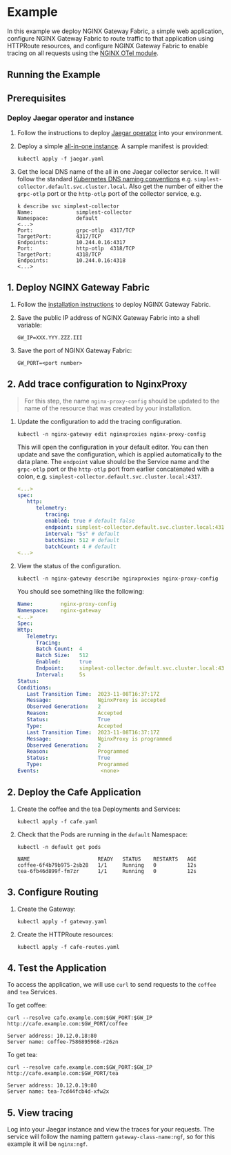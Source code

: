# Example

In this example we deploy NGINX Gateway Fabric, a simple web application, configure NGINX Gateway Fabric
to route traffic to that application using HTTPRoute resources, and configure NGINX Gateway Fabric to enable tracing on
all requests using the [NGINX OTel module](https://nginx.org/en/docs/ngx_otel_module.html).

## Running the Example

## Prerequisites

### Deploy Jaegar operator and instance

1. Follow the instructions to deploy [Jaegar operator](https://www.jaegertracing.io/docs/latest/operator/) into your
   environment.

1. Deploy a simple [all-in-one instance](https://www.jaegertracing.io/docs/latest/operator/#quick-start---deploying-the-allinone-image).
   A sample manifest is provided:

   ```shell
   kubectl apply -f jaegar.yaml
   ```

1. Get the local DNS name of the all in one Jaegar collector service. It will follow the standard
   [Kubernetes DNS naming conventions](https://kubernetes.io/docs/concepts/services-networking/dns-pod-service/#a-aaaa-records)
   e.g. `simplest-collector.default.svc.cluster.local`.
   Also get the number of either the `grpc-otlp` port or the `http-otlp` port of the collector service, e.g.

   ```shell
   k describe svc simplest-collector
   Name:              simplest-collector
   Namespace:         default
   <...>
   Port:              grpc-otlp  4317/TCP
   TargetPort:        4317/TCP
   Endpoints:         10.244.0.16:4317
   Port:              http-otlp  4318/TCP
   TargetPort:        4318/TCP
   Endpoints:         10.244.0.16:4318
   <...>
   ```

## 1. Deploy NGINX Gateway Fabric

1. Follow the [installation instructions](/docs/installation.md) to deploy NGINX Gateway Fabric.

1. Save the public IP address of NGINX Gateway Fabric into a shell variable:

   ```text
   GW_IP=XXX.YYY.ZZZ.III
   ```

1. Save the port of NGINX Gateway Fabric:

   ```text
   GW_PORT=<port number>
   ```

## 2. Add trace configuration to NginxProxy

> For this step, the name `nginx-proxy-config` should be updated to the name of the resource that
> was created by your installation.

1. Update the configuration to add the tracing configuration.

   ```shell
   kubectl -n nginx-gateway edit nginxproxies nginx-proxy-config
   ```

   This will open the configuration in your default editor. You can then update and save the configuration, which is
   applied automatically to the data plane. The `endpoint` value should be the Service name and the
   `grpc-otlp` port or the `http-otlp` port from earlier concatenated with a colon,
   e.g. `simplest-collector.default.svc.cluster.local:4317`.

   ```yaml
   <...>
   spec:
      http:
         telemetry:
            tracing:
            enabled: true # default false
            endpoint: simplest-collector.default.svc.cluster.local:4317 # required
            interval: "5s" # default
            batchSize: 512 # default
            batchCount: 4 # default
   <...>
   ```

2. View the status of the configuration.

   ```shell
   kubectl -n nginx-gateway describe nginxproxies nginx-proxy-config
   ```

   You should see something like the following:

   ```yaml
   Name:         nginx-proxy-config
   Namespace:    nginx-gateway
   <...>
   Spec:
   Http:
      Telemetry:
         Tracing:
         Batch Count:  4
         Batch Size:   512
         Enabled:      true
         Endpoint:     simplest-collector.default.svc.cluster.local:4317
         Interval:     5s
   Status:
   Conditions:
      Last Transition Time:  2023-11-08T16:37:17Z
      Message:               NginxProxy is accepted
      Observed Generation:   2
      Reason:                Accepted
      Status:                True
      Type:                  Accepted
      Last Transition Time:  2023-11-08T16:37:17Z
      Message:               NginxProxy is programmed
      Observed Generation:   2
      Reason:                Programmed
      Status:                True
      Type:                  Programmed
   Events:                    <none>
   ```


## 2. Deploy the Cafe Application

1. Create the coffee and the tea Deployments and Services:

   ```shell
   kubectl apply -f cafe.yaml
   ```

1. Check that the Pods are running in the `default` Namespace:

   ```shell
   kubectl -n default get pods
   ```

   ```text
   NAME                      READY   STATUS    RESTARTS   AGE
   coffee-6f4b79b975-2sb28   1/1     Running   0          12s
   tea-6fb46d899f-fm7zr      1/1     Running   0          12s
   ```

## 3. Configure Routing

1. Create the Gateway:

   ```shell
   kubectl apply -f gateway.yaml
   ```

1. Create the HTTPRoute resources:

   ```shell
   kubectl apply -f cafe-routes.yaml
   ```

## 4. Test the Application

To access the application, we will use `curl` to send requests to the `coffee` and `tea` Services.

To get coffee:

```shell
curl --resolve cafe.example.com:$GW_PORT:$GW_IP http://cafe.example.com:$GW_PORT/coffee
```

```text
Server address: 10.12.0.18:80
Server name: coffee-7586895968-r26zn
```

To get tea:

```shell
curl --resolve cafe.example.com:$GW_PORT:$GW_IP http://cafe.example.com:$GW_PORT/tea
```

```text
Server address: 10.12.0.19:80
Server name: tea-7cd44fcb4d-xfw2x
```

## 5. View tracing

Log into your Jaegar instance and view the traces for your requests. The service will follow the naming pattern
`gateway-class-name:ngf`, so for this example it will be `nginx:ngf`.
